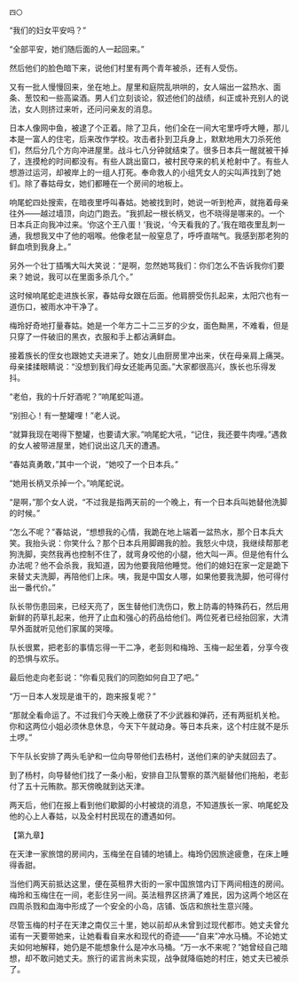     四〇 

   “我们的妇女平安吗？”

   “全部平安，她们随后面的人一起回来。”

   然后他们的脸色暗下来，说他们村里有两个青年被杀，还有人受伤。

   又有一批人慢慢回来，坐在地上。屋里和庭院乱哄哄的，女人端出一盆热水、面条、葱饺和一些高粱酒。男人们立刻谈论，叙述他们的战绩，纠正或补充别人的说法，女人则挤过来听，还问问亲友的消息。

   日本人像网中鱼，被逮了个正着。除了卫兵，他们全在一间大宅里呼呼大睡，那儿本是一富人的住宅，后来改作学校。攻击者扑到卫兵身上，默默地用大刀杀死他们，然后分几个方向冲进屋里。战斗七八分钟就结束了。很多日本兵一醒就被干掉了，连摸枪的时间都没有。有些人跳出窗口，被村民夺来的机关枪射中了。有些人想游过运河，却被岸上的一组人打死。奉命救人的小组凭女人的尖叫声找到了她们。除了春姑母女，她们都睡在一个房间的地板上。

   响尾蛇四处搜索，在暗夜里呼叫春姑。她被找到时，她说一听到枪声，就拖着母亲往外——越过墙顶，向边门跑去。“我抓起一根长柄叉，也不晓得是哪来的。一个日本兵正向我冲过来。‘你这个王八蛋！’我说，‘今天看我的了。’我在暗夜里乱刺一通，我想我叉中了他的咽喉。他像老鼠一般窒息了，呼呼直喘气。我感到那老狗的鲜血喷到我身上。”

   另外一个壮丁插嘴大叫大笑说：“是啊，忽然她骂我们：你们怎么不告诉我你们要来？她说，我可以在里面多杀几个。”

   这时候响尾蛇走进族长家，春姑母女跟在后面。他肩膀受伤扎起来，太阳穴也有一道伤口，被雨水冲干净了。

   梅玲好奇地打量春姑。她是一个年方二十二三岁的少女，面色黝黑，不难看，但是只穿了一件破旧的黑衣，衣服和手上都沾满鲜血。

   接着族长的侄女也跟她丈夫进来了。她女儿由厨房里冲出来，伏在母亲肩上痛哭。母亲揉揉眼睛说：“没想到我们母女还能再见面。”大家都很高兴，族长也乐得发抖。

   “老伯，我的十斤好酒呢？”响尾蛇叫道。

   “别担心！有一整罐哩！”老人说。

   “就算我现在喝得下整罐，也要请大家。”响尾蛇大吼，“记住，我还要牛肉哩。”遇救的女人被带进屋里，她们说出这几天的遭遇。

   “春姑真勇敢，”其中一个说，“她咬了一个日本兵。”

   “她用长柄叉杀掉一个。”响尾蛇说。

   “是啊，”那个女人说，“不过我是指两天前的一个晚上，有一个日本兵叫她替他洗脚的时候。”

   “怎么不呢？”春姑说，“想想我的心情，我跪在地上端着一盆热水，那个日本兵大笑。我抬头说：你笑什么？那个日本兵用脚踢我的脸。我怒火中烧，我继续帮那老狗洗脚，突然我再也控制不住了，就弯身咬他的小腿，他大叫一声。但是他有什么办法呢？他不会杀我，我知道，因为他要我陪他睡觉。他们的媳妇在家一定是跪下来替丈夫洗脚，再陪他们上床。咦，我是中国女人哪，如果他要我洗脚，他可得付出一番代价。”

   队长带伤患回来，已经天亮了，医生替他们洗伤口，敷上防毒的特殊药石，然后用新鲜的药草扎起来，他开了止血和强心的药品给他们。两位死者已经抬回家，大清早外面就听见他们家属的哭嚎。

   队长很累，把老彭的事情忘得一干二净，老彭则和梅玲、玉梅一起坐着，分享今夜的恐惧与欢乐。

   最后他走向老彭说：“你看见我们的同胞如何自卫了吧。”

   “万一日本人发现是谁干的，跑来报复呢？”

   “那就全看命运了。不过我们今天晚上缴获了不少武器和弹药，还有两挺机关枪。你和这两位小姐必须休息休息，今天下午就动身。等日本兵来，这个村庄就不是乐土啰。”

   下午队长安排了两头毛驴和一位向导带他们去杨村，送他们来的驴夫就回去了。

   到了杨村，向导替他们找了一条小船，安排自卫队警察的蒸汽艇替他们拖船，老彭付了五十元贿款。那天傍晚就到达天津。

   两天后，他们在报上看到他们歇脚的小村被烧的消息，不知道族长一家、响尾蛇及他的心上人春姑，以及全村村民现在的遭遇如何。

   【第九章】

   在天津一家旅馆的房间内，玉梅坐在自铺的地铺上。梅玲仍因旅途疲惫，在床上睡得香甜。

   当他们两天前抵达这里，便在英租界大街的一家中国旅馆内订下两间相连的房间。梅玲和玉梅住在一间，老彭住另一间。英法租界区挤满了难民，因为这两个地区在四周杀戮和血海中形成了一个安全的小岛，店铺、饭店和旅社生意兴隆。

   尽管玉梅的村子在天津之南仅三十里，她以前却从未曾到过现代都市。她丈夫曾允诺有一天要带她来，让她看看自来水和现代的奇迹——“自来”冲水马桶。不论她丈夫如何地解释，她仍是不能想象什么是冲水马桶。“万一水不来呢？”她曾经自己暗想，却不敢问她丈夫。旅行的诺言尚未实现，战争就降临她的村庄，她丈夫已被杀了。

